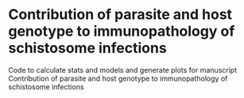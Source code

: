 # Contribution of parasite and host genotype to immunopathology of schistosome infections
Code to calculate stats and models and generate plots for manuscript Contribution of parasite and host genotype to immunopathology of schistosome infections
